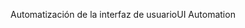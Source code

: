 <span data-ttu-id="31e60-101">Automatización de la interfaz de usuario</span><span class="sxs-lookup"><span data-stu-id="31e60-101">UI Automation</span></span>